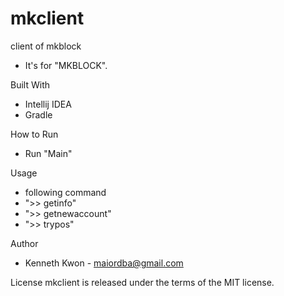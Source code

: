 # mkclient
client of mkblock
- It's for "MKBLOCK". 

Built With
- Intellij IDEA
- Gradle

How to Run
- Run "Main"

Usage
- following command
- ">> getinfo"
- ">> getnewaccount"
- ">> trypos"

Author
- Kenneth Kwon - maiordba@gmail.com

License mkclient is released under the terms of the MIT license. 
